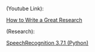 (Youtube Link):

[How to Write a Great Research](https://www.youtube.com/watch?v=g3dkRsTqdDA)


(Research):

[SpeechRecognition 3.7.1 (Python)](https://pypi.python.org/pypi/SpeechRecognition/)


